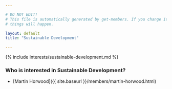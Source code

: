 ```yaml
---

# DO NOT EDIT!
# This file is automatically generated by get-members. If you change it, bad
# things will happen.

layout: default
title: "Sustainable Development"

---
```


{% include interests/sustainable-development.md %}

### Who is interested in Sustainable Development?


* [Martin Horwood]({{ site.baseurl }}/members/martin-horwood.html)
